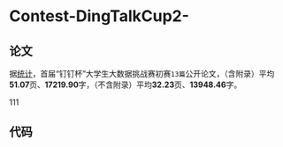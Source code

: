 # Contest-DingTalkCup2-

## 论文
据[统计](https://products.aspose.app/pdf/zh/word-counter/pdf)，首届“钉钉杯”大学生大数据挑战赛初赛`13篇`公开论文，（含附录）平均**51.07**页、**17219.90**字，（不含附录）平均**32.23**页、**13948.46**字。

111

## 代码